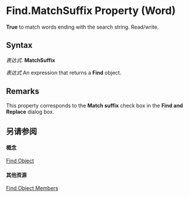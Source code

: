 
# Find.MatchSuffix Property (Word)

 **True** to match words ending with the search string. Read/write.


## Syntax

 _表达式_. **MatchSuffix**

 _表达式_ An expression that returns a **Find** object.


## Remarks

This property corresponds to the  **Match suffix** check box in the **Find and Replace** dialog box.


## 另请参阅


#### 概念


[Find Object](da822788-cad5-992a-a835-18cc574cc324.md)
#### 其他资源


[Find Object Members](http://msdn.microsoft.com/library/21f00da0-4c84-ace3-fc79-a55a9ed64360%28Office.15%29.aspx)